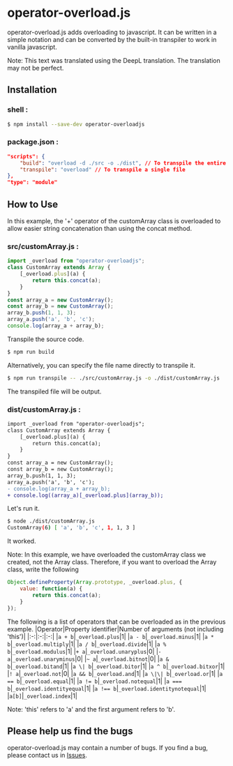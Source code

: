 # operator-overload.js
operator-overload.js adds overloading to javascript.
It can be written in a simple notation and can be converted by the built-in transpiler to work in vanilla javascript.

Note: This text was translated using the DeepL translation. The translation may not be perfect.
## Installation
### shell :
```bash
$ npm install --save-dev operator-overloadjs
```
### package.json :
```json
"scripts": {
    "build": "overload -d ./src -o ./dist", // To transpile the entire directory
    "transpile": "overload" // To transpile a single file
},
"type": "module"
```
## How to Use
In this example, the '+' operator of the customArray class is overloaded to allow easier string concatenation than using the concat method.
### src/customArray.js :
```javascript
import _overload from "operator-overloadjs";
class CustomArray extends Array {
    [_overload.plus](a) {
        return this.concat(a);
    }
}
const array_a = new CustomArray();
const array_b = new CustomArray();
array_b.push(1, 1, 3);
array_a.push('a', 'b', 'c');
console.log(array_a + array_b);
```
Transpile the source code.
```bash
$ npm run build
```
Alternatively, you can specify the file name directly to transpile it.
```bash
$ npm run transpile -- ./src/customArray.js -o ./dist/customArray.js
```
The transpiled file will be output.
### dist/customArray.js :
```diff
import _overload from "operator-overloadjs";
class CustomArray extends Array {
    [_overload.plus](a) {
        return this.concat(a);
    }
}
const array_a = new CustomArray();
const array_b = new CustomArray();
array_b.push(1, 1, 3);
array_a.push('a', 'b', 'c');
- console.log(array_a + array_b);
+ console.log((array_a)[_overload.plus](array_b));
```
Let's run it.
```bash
$ node ./dist/customArray.js
CustomArray(6) [ 'a', 'b', 'c', 1, 1, 3 ]
```
It worked.

Note: In this example, we have overloaded the customArray class we created, not the Array class. Therefore, if you want to overload the Array class, write the following
```javascript
Object.defineProperty(Array.prototype, _overload.plus, {
    value: function(a) {
        return this.concat(a);
    }
});
```
The following is a list of operators that can be overloaded as in the previous example.
|Operator|Property identifier|Number of arguments (not including 'this')|
|:-:|:-:|:-:|
|`a + b`|`_overload.plus`|1|
|`a - b`|`_overload.minus`|1|
|`a * b`|`_overload.multiply`|1|
|`a / b`|`_overload.divide`|1|
|`a % b`|`_overload.modulus`|1|
|`+ a`|`_overload.unaryplus`|0|
|`- a`|`_overload.unaryminus`|0|
|`~ a`|`_overload.bitnot`|0|
|`a & b`|`_overload.bitand`|1|
|`a \| b`|`_overload.bitor`|1|
|`a ^ b`|`_overload.bitxor`|1|
|`! a`|`_overload.not`|0|
|`a && b`|`_overload.and`|1|
|`a \|\| b`|`_overload.or`|1|
|`a == b`|`_overload.equal`|1|
|`a != b`|`_overload.notequal`|1|
|`a === b`|`_overload.identityequal`|1|
|`a !== b`|`_overload.identitynotequal`|1|
|`a[b]`|`_overload.index`|1|

Note: 'this' refers to 'a' and the first argument refers to 'b'.

## Please help us find the bugs
operator-overload.js may contain a number of bugs.
If you find a bug, please contact us in [Issues](https://github.com/ramenha0141/operator-overload.js/issues).